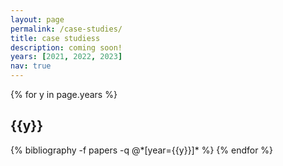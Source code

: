 ```yaml
---
layout: page
permalink: /case-studies/
title: case studiess
description: coming soon!
years: [2021, 2022, 2023]
nav: true
---
```


<div class="publications">

{% for y in page.years %}
  <h2 class="year">{{y}}</h2>
  {% bibliography -f papers -q @*[year={{y}}]* %}
{% endfor %}

</div>
